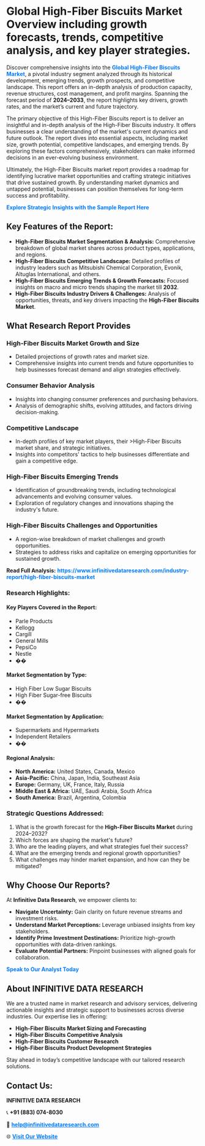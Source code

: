 <h1>Global High-Fiber Biscuits Market Overview including growth forecasts, trends, competitive analysis, and key player strategies.</h1>
<p>
Discover comprehensive insights into the 
<a href="https://www.infinitivedataresearch.com/industry-report/high-fiber-biscuits-market" rel="dofollow" style="color: #007BFF; text-decoration: none;"><strong>Global High-Fiber Biscuits Market</strong></a>, a pivotal industry segment analyzed through its historical development, emerging trends, growth prospects, and competitive landscape. This report offers an in-depth analysis of production capacity, revenue structures, cost management, and profit margins. Spanning the forecast period of <strong>2024–2033</strong>, the report highlights key drivers, growth rates, and the market’s current and future trajectory.
</p>
<p>
The primary objective of this High-Fiber Biscuits report is to deliver an insightful and in-depth analysis of the High-Fiber Biscuits industry. It offers businesses a clear understanding of the market's current dynamics and future outlook. The report dives into essential aspects, including market size, growth potential, competitive landscapes, and emerging trends. By exploring these factors comprehensively, stakeholders can make informed decisions in an ever-evolving business environment.
</p>
<p>
Ultimately, the High-Fiber Biscuits market report provides a roadmap for identifying lucrative market opportunities and crafting strategic initiatives that drive sustained growth. By understanding market dynamics and untapped potential, businesses can position themselves for long-term success and profitability.
</p>
<p>
<a href="https://www.infinitivedataresearch.com/request-sample/reportId=109321" style="color: #007BFF; text-decoration: none;"><strong>Explore Strategic Insights with the Sample Report Here</strong></a>
</p>

<h2>Key Features of the Report:</h2>
<ul>
<li><strong>High-Fiber Biscuits Market Segmentation & Analysis:</strong> Comprehensive breakdown of global market shares across product types, applications, and regions.</li>
<li><strong>High-Fiber Biscuits Competitive Landscape:</strong> Detailed profiles of industry leaders such as Mitsubishi Chemical Corporation, Evonik, Altuglas International, and others.</li>
<li><strong>High-Fiber Biscuits Emerging Trends & Growth Forecasts:</strong> Focused insights on macro and micro trends shaping the market till <strong>2032</strong>.</li>
<li><strong>High-Fiber Biscuits Industry Drivers & Challenges:</strong> Analysis of opportunities, threats, and key drivers impacting the <strong>High-Fiber Biscuits Market</strong>.</li>
</ul>

<h2>What Research Report Provides</h2>
<h3>High-Fiber Biscuits Market Growth and Size</h3>
<ul>
<li>Detailed projections of growth rates and market size.</li>
<li>Comprehensive insights into current trends and future opportunities to help businesses forecast demand and align strategies effectively.</li>
</ul>

<h3>Consumer Behavior Analysis</h3>
<ul>
<li>Insights into changing consumer preferences and purchasing behaviors.</li>
<li>Analysis of demographic shifts, evolving attitudes, and factors driving decision-making.</li>
</ul>

<h3>Competitive Landscape</h3>
<ul>
<li>In-depth profiles of key market players, their >High-Fiber Biscuits market share, and strategic initiatives.</li>
<li>Insights into competitors' tactics to help businesses differentiate and gain a competitive edge.</li>
</ul>

<h3>High-Fiber Biscuits Emerging Trends</h3>
<ul>
<li>Identification of groundbreaking trends, including technological advancements and evolving consumer values.</li>
<li>Exploration of regulatory changes and innovations shaping the industry's future.</li>
</ul>

<h3>High-Fiber Biscuits Challenges and Opportunities</h3>
<ul>
<li>A region-wise breakdown of market challenges and growth opportunities.</li>
<li>Strategies to address risks and capitalize on emerging opportunities for sustained growth.</li>
</ul>
<p><strong>Read Full Analysis:</strong> <a href="https://www.infinitivedataresearch.com/industry-report/high-fiber-biscuits-market" rel="dofollow" style="color: #007BFF; text-decoration: none;"><strong>https://www.infinitivedataresearch.com/industry-report/high-fiber-biscuits-market</strong></a></p>
<h3>Research Highlights:</h3>
<h4>Key Players Covered in the Report:</h4>
<ul><li>Parle Products</li><li>Kellogg</li><li>Cargill</li><li>General Mills</li><li>PepsiCo</li><li>Nestle</li><li>��</li></ul>
<h4>Market Segmentation by Type:</h4>
<ul><li>High Fiber Low Sugar Biscuits</li><li>High Fiber Sugar-free Biscuits</li><li>��</li></ul>
<h4>Market Segmentation by Application:</h4>
<ul><li>Supermarkets and Hypermarkets</li><li>Independent Retailers</li><li>��</li></ul>

<h4>Regional Analysis:</h4>
<ul>
<li><strong>North America:</strong> United States, Canada, Mexico</li>
<li><strong>Asia-Pacific:</strong> China, Japan, India, Southeast Asia</li>
<li><strong>Europe:</strong> Germany, UK, France, Italy, Russia</li>
<li><strong>Middle East & Africa:</strong> UAE, Saudi Arabia, South Africa</li>
<li><strong>South America:</strong> Brazil, Argentina, Colombia</li>
</ul>

<h3>Strategic Questions Addressed:</h3>
<ol>
<li>What is the growth forecast for the <strong>High-Fiber Biscuits Market</strong> during 2024–2032?</li>
<li>Which forces are shaping the market's future?</li>
<li>Who are the leading players, and what strategies fuel their success?</li>
<li>What are the emerging trends and regional growth opportunities?</li>
<li>What challenges may hinder market expansion, and how can they be mitigated?</li>
</ol>

<h2>Why Choose Our Reports?</h2>
<p>At <strong>Infinitive Data Research</strong>, we empower clients to:</p>
<ul>
<li><strong>Navigate Uncertainty:</strong> Gain clarity on future revenue streams and investment risks.</li>
<li><strong>Understand Market Perceptions:</strong> Leverage unbiased insights from key stakeholders.</li>
<li><strong>Identify Prime Investment Destinations:</strong> Prioritize high-growth opportunities with data-driven rankings.</li>
<li><strong>Evaluate Potential Partners:</strong> Pinpoint businesses with aligned goals for collaboration.</li>
</ul>
<p><a href="https://www.infinitivedataresearch.com/industry-report/high-fiber-biscuits-market" rel="dofollow" style="color: #007BFF; text-decoration: none;"><strong>Speak to Our Analyst Today</strong></a></p>

<h2>About INFINITIVE DATA RESEARCH</h2>
<p>We are a trusted name in market research and advisory services, delivering actionable insights and strategic support to businesses across diverse industries. Our expertise lies in offering:</p>
<ul>
<li><strong>High-Fiber Biscuits Market Sizing and Forecasting</strong></li>
<li><strong>High-Fiber Biscuits Competitive Analysis</strong></li>
<li><strong>High-Fiber Biscuits Customer Research</strong></li>
<li><strong>High-Fiber Biscuits Product Development Strategies</strong></li>
</ul>
<p>Stay ahead in today’s competitive landscape with our tailored research solutions.</p>

<h2>Contact Us:</h2>
<p><strong>INFINITIVE DATA RESEARCH</strong></p>
<p>📞 <strong>+91 (883) 074-8030</strong></p>
<p>📧 <strong><a href="mailto:help@infinitivedataresearch.com" style="color: #007BFF;">help@infinitivedataresearch.com</a></strong></p>
<p>🌐 <strong><a href="https://www.infinitivedataresearch.com" rel="dofollow" style="color: #007BFF;">Visit Our Website</a></strong></p>